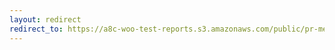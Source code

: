 ```yaml
---
layout: redirect
redirect_to: https://a8c-woo-test-reports.s3.amazonaws.com/public/pr-merge/41803/api/index.html
---
```

